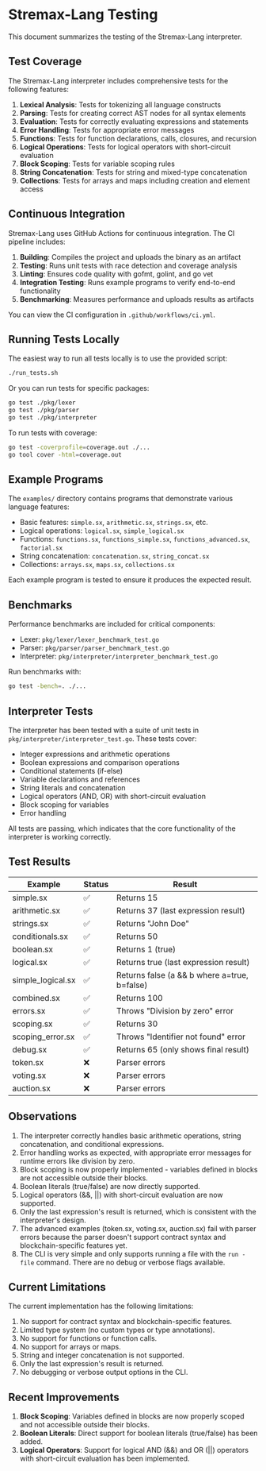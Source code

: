 # Stremax-Lang Testing

This document summarizes the testing of the Stremax-Lang interpreter.

## Test Coverage

The Stremax-Lang interpreter includes comprehensive tests for the following features:

1. **Lexical Analysis**: Tests for tokenizing all language constructs
2. **Parsing**: Tests for creating correct AST nodes for all syntax elements
3. **Evaluation**: Tests for correctly evaluating expressions and statements
4. **Error Handling**: Tests for appropriate error messages
5. **Functions**: Tests for function declarations, calls, closures, and recursion
6. **Logical Operations**: Tests for logical operators with short-circuit evaluation
7. **Block Scoping**: Tests for variable scoping rules
8. **String Concatenation**: Tests for string and mixed-type concatenation
9. **Collections**: Tests for arrays and maps including creation and element access

## Continuous Integration

Stremax-Lang uses GitHub Actions for continuous integration. The CI pipeline includes:

1. **Building**: Compiles the project and uploads the binary as an artifact
2. **Testing**: Runs unit tests with race detection and coverage analysis
3. **Linting**: Ensures code quality with gofmt, golint, and go vet
4. **Integration Testing**: Runs example programs to verify end-to-end functionality
5. **Benchmarking**: Measures performance and uploads results as artifacts

You can view the CI configuration in `.github/workflows/ci.yml`.

## Running Tests Locally

The easiest way to run all tests locally is to use the provided script:

```bash
./run_tests.sh
```

Or you can run tests for specific packages:

```bash
go test ./pkg/lexer
go test ./pkg/parser
go test ./pkg/interpreter
```

To run tests with coverage:

```bash
go test -coverprofile=coverage.out ./...
go tool cover -html=coverage.out
```

## Example Programs

The `examples/` directory contains programs that demonstrate various language features:

- Basic features: `simple.sx`, `arithmetic.sx`, `strings.sx`, etc.
- Logical operations: `logical.sx`, `simple_logical.sx`
- Functions: `functions.sx`, `functions_simple.sx`, `functions_advanced.sx`, `factorial.sx`
- String concatenation: `concatenation.sx`, `string_concat.sx`
- Collections: `arrays.sx`, `maps.sx`, `collections.sx`

Each example program is tested to ensure it produces the expected result.

## Benchmarks

Performance benchmarks are included for critical components:

- Lexer: `pkg/lexer/lexer_benchmark_test.go`
- Parser: `pkg/parser/parser_benchmark_test.go`
- Interpreter: `pkg/interpreter/interpreter_benchmark_test.go`

Run benchmarks with:

```bash
go test -bench=. ./...
```

## Interpreter Tests

The interpreter has been tested with a suite of unit tests in `pkg/interpreter/interpreter_test.go`. These tests cover:

- Integer expressions and arithmetic operations
- Boolean expressions and comparison operations
- Conditional statements (if-else)
- Variable declarations and references
- String literals and concatenation
- Logical operators (AND, OR) with short-circuit evaluation
- Block scoping for variables
- Error handling

All tests are passing, which indicates that the core functionality of the interpreter is working correctly.

## Test Results

| Example | Status | Result |
|---------|--------|--------|
| simple.sx | ✅ | Returns 15 |
| arithmetic.sx | ✅ | Returns 37 (last expression result) |
| strings.sx | ✅ | Returns "John Doe" |
| conditionals.sx | ✅ | Returns 50 |
| boolean.sx | ✅ | Returns 1 (true) |
| logical.sx | ✅ | Returns true (last expression result) |
| simple_logical.sx | ✅ | Returns false (a && b where a=true, b=false) |
| combined.sx | ✅ | Returns 100 |
| errors.sx | ✅ | Throws "Division by zero" error |
| scoping.sx | ✅ | Returns 30 |
| scoping_error.sx | ✅ | Throws "Identifier not found" error |
| debug.sx | ✅ | Returns 65 (only shows final result) |
| token.sx | ❌ | Parser errors |
| voting.sx | ❌ | Parser errors |
| auction.sx | ❌ | Parser errors |

## Observations

1. The interpreter correctly handles basic arithmetic operations, string concatenation, and conditional expressions.
2. Error handling works as expected, with appropriate error messages for runtime errors like division by zero.
3. Block scoping is now properly implemented - variables defined in blocks are not accessible outside their blocks.
4. Boolean literals (true/false) are now directly supported.
5. Logical operators (&&, ||) with short-circuit evaluation are now supported.
6. Only the last expression's result is returned, which is consistent with the interpreter's design.
7. The advanced examples (token.sx, voting.sx, auction.sx) fail with parser errors because the parser doesn't support contract syntax and blockchain-specific features yet.
8. The CLI is very simple and only supports running a file with the `run -file` command. There are no debug or verbose flags available.

## Current Limitations

The current implementation has the following limitations:

1. No support for contract syntax and blockchain-specific features.
2. Limited type system (no custom types or type annotations).
3. No support for functions or function calls.
4. No support for arrays or maps.
5. String and integer concatenation is not supported.
6. Only the last expression's result is returned.
7. No debugging or verbose output options in the CLI.

## Recent Improvements

1. **Block Scoping**: Variables defined in blocks are now properly scoped and not accessible outside their blocks.
2. **Boolean Literals**: Direct support for boolean literals (true/false) has been added.
3. **Logical Operators**: Support for logical AND (&&) and OR (||) operators with short-circuit evaluation has been implemented.